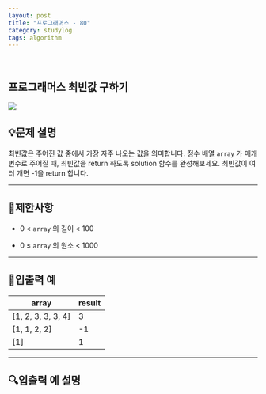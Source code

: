```yaml
---
layout: post
title: "프로그래머스 - 80"
category: studylog
tags: algorithm
---
```


<br>

## 프로그래머스 최빈값 구하기


![](https://velog.velcdn.com/images/dlsdud9098/post/e1464da6-734f-4172-a5d3-8df73b71a328/image.png)
## 💡문제 설명
최빈값은 주어진 값 중에서 가장 자주 나오는 값을 의미합니다. 정수 배열 ```array```
가 매개변수로 주어질 때, 최빈값을 return 하도록 solution 함수를 완성해보세요. 최빈값이 여러 개면 -1을 return 합니다.


---




## 🚫제한사항


* 0 &lt; ```array```
의 길이 &lt; 100




* 0 ≤ ```array```
의 원소 &lt; 1000




---




## 🔢입출력 예




<table><thead><tr><th>array</th><th>result</th></tr></thead><tbody><tr><td>[1, 2, 3, 3, 3, 4]</td><td>3</td></tr><tr><td>[1, 1, 2, 2]</td><td>-1</td></tr><tr><td>[1]</td><td>1</td></tr></tbody>
</table>


---




## 🔍입출력 예 설명
